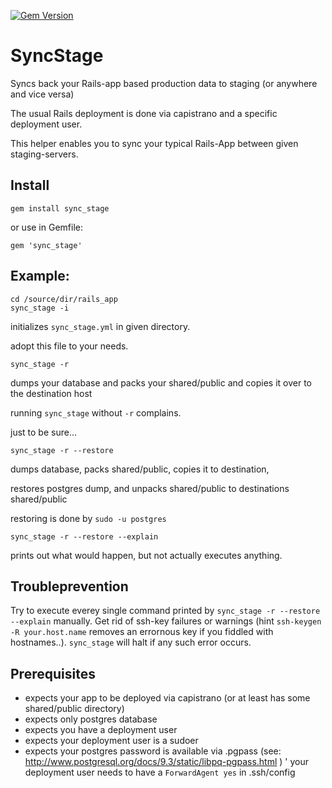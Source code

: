 [![Gem Version](https://badge.fury.io/rb/sync_stage.svg)](http://badge.fury.io/rb/sync_stage)

# SyncStage
Syncs back your Rails-app based production data to staging (or anywhere and vice versa)


The usual Rails deployment is done via capistrano and a specific deployment user.

This helper enables you to sync your typical Rails-App between given staging-servers.


## Install

`gem install sync_stage`

or use in Gemfile: 

`gem 'sync_stage'`

## Example:

```
cd /source/dir/rails_app
sync_stage -i
```
initializes `sync_stage.yml` in given directory.

adopt this file to your needs.


```
sync_stage -r 
```
dumps your database and packs your shared/public and copies it over to the destination host

running `sync_stage` without `-r` complains. 

just to be sure...


```
sync_stage -r --restore
```

dumps database, packs shared/public, copies it to destination, 

restores postgres dump, and unpacks shared/public to destinations shared/public

restoring is done by `sudo -u postgres`

```
sync_stage -r --restore --explain
```

prints out what would happen, but not actually executes anything.

## Troubleprevention

Try to execute everey single command printed by `sync_stage -r --restore --explain` manually. Get rid of ssh-key failures or warnings (hint `ssh-keygen -R your.host.name` removes an errornous key if you fiddled with hostnames..).
`sync_stage` will halt if any such error occurs.


## Prerequisites

* expects your app to be deployed via capistrano (or at least has some shared/public directory)
* expects only postgres database
* expects you have a deployment user
* expects your deployment user is a sudoer
* expects your postgres password is available via .pgpass (see:  http://www.postgresql.org/docs/9.3/static/libpq-pgpass.html )
' your deployment user needs to have a `ForwardAgent yes` in .ssh/config

